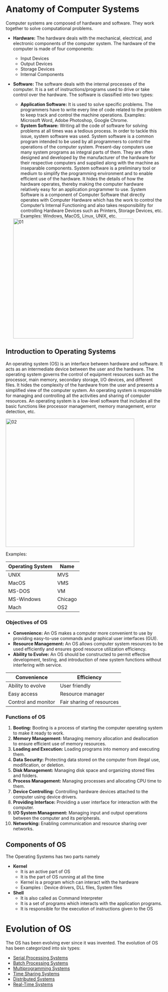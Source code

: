 # Anatomy of Computer Systems

Computer systems are composed of hardware and software. They work together to solve computational problems.

- **Hardware:** The hardware deals with the mechanical, electrical, and electronic components of the computer system. The hardware of the computer is made of four components:
    - Input Devices
    - Output Devices
    - Storage Devices
    - Internal Components

- **Software:** The software deals with the internal processes of the computer. It is a set of instructions/programs used to drive or take control over the hardware. The software is classified into two types:
    - **Application Software:** It is used to solve specific problems. The programmers have to write every line of code related to the problem to keep track and control the machine operations. Examples: Microsoft Word, Adobe Photoshop, Google Chrome.
    - **System Software:** Writing all the code of software for solving problems at all times was a tedious process. In order to tackle this issue, system software was used. System software is a common program intended to be used by all programmers to control the operations of the computer system. Present-day computers use many system programs as integral parts of them. They are often designed and developed by the manufacturer of the hardware for their respective computers and supplied along with the machine as inseparable components. System software is a preliminary tool or medium to simplify the programming environment and to enable efficient use of the hardware. It hides the details of how the hardware operates, thereby making the computer hardware relatively easy for an application programmer to use. System Software is a component of Computer Software that directly operates with Computer Hardware which has the work to control the Computer’s Internal Functioning and also takes responsibility for controlling Hardware Devices such as Printers, Storage Devices, etc. Examples: Windows, MacOS, Linux, UNIX, etc.

  <img width="384" alt="01" src="https://github.com/Rajendran2201/operating-systems/assets/137254223/5927839e-9285-4020-957a-c11a225d0876">

## Introduction to Operating Systems

An operating system (OS) is an interface between hardware and software. It acts as an intermediate device between the user and the hardware. The operating system governs the control of equipment resources such as the processor, main memory, secondary storage, I/O devices, and different files. It hides the complexity of the hardware from the user and presents a simplified view of the computer system. An operating system is responsible for managing and controlling all the activities and sharing of computer resources. An operating system is a low-level software that includes all the basic functions like processor management, memory management, error detection, etc.

<img width="411" alt="02" src="https://github.com/Rajendran2201/operating-systems/assets/137254223/5258c679-c895-48b0-aca8-6cf5cec539e8">


Examples:

| Operating System | Name |
| --- | --- |
| UNIX | MVS |
| MacOS | VMS |
| MS-DOS | VM |
| MS-Windows | Chicago |
| Mach | OS2 |

### Objectives of OS

- **Convenience:** An OS makes a computer more convenient to use by providing easy-to-use commands and graphical user interfaces (GUI).
- **Resource Management:** An OS allows computer system resources to be used efficiently and ensures good resource utilization efficiency.
- **Ability to Evolve:** An OS should be constructed to permit effective development, testing, and introduction of new system functions without interfering with service.

| Convenience | Efficiency |
| --- | --- |
| Ability to evolve | User friendly |
| Easy access | Resource manager |
| Control and monitor | Fair sharing of resources |

### Functions of OS

1. **Booting:** Booting is a process of starting the computer operating system to make it ready to work.
2. **Memory Management:** Managing memory allocation and deallocation to ensure efficient use of memory resources.
3. **Loading and Execution:** Loading programs into memory and executing them.
4. **Data Security:** Protecting data stored on the computer from illegal use, modification, or deletion.
5. **Disk Management:** Managing disk space and organizing stored files and folders.
6. **Process Management:** Managing processes and allocating CPU time to them.
7. **Device Controlling:** Controlling hardware devices attached to the computer using device drivers.
8. **Providing Interface:** Providing a user interface for interaction with the computer.
9. **I/O System Management:** Managing input and output operations between the computer and its peripherals.
10. **Networking:** Enabling communication and resource sharing over networks.

## Components of OS

The Operating Systems has two parts namely 

- **Kernel**
    - It is an active part of OS
    - It is the part of OS running at all the time
    - Kernel is a program which can interact with the hardware
    - Examples : Device drivers, DLL files, System files
- **Shell**
    - It is also called as Command Interpreter
    - It is a set of programs which interacts with the application programs.
    - It is responsible for the execution of instructions given to the OS

# Evolution of OS

The OS has been evolving ever since it was invented. The evolution of OS has been categorized into six types:

- [Serial Processing Systems](https://github.com/Rajendran2201/operating-systems/blob/main/01-Operating%20System%20-%20Overview/serial%20processing.md) 
- [Batch Processing Systems](https://github.com/Rajendran2201/operating-systems/blob/main/01-Operating%20System%20-%20Overview/batch%20processing%20system.md)
- [Multiprogramming Systems](https://github.com/Rajendran2201/operatingsystems/blob/main/01-Operating%20System%20%20Overview/multiprogramming%20system.md)
- [Time Sharing Systems](https://github.com/Rajendran2201/operating-systems/blob/main/01-Operating%20System%20-%20Overview/time%20sharing%20system.md)
- [Distributed Systems](https://github.com/Rajendran2201/operating-systems/blob/main/01-Operating%20System%20-%20Overview/distributed%20systems.md)
- [Real-Time Systems](https://github.com/Rajendran2201/operating-systems/blob/main/01-Operating%20System%20-%20Overview/real%20time%20systems.md)
